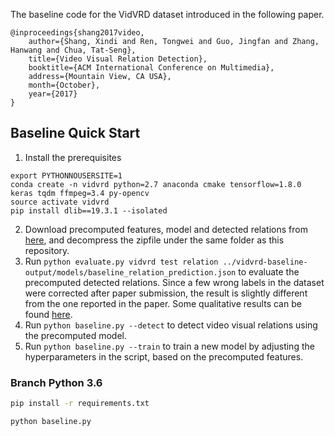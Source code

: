 The baseline code for the VidVRD dataset introduced in the following paper.
```
@inproceedings{shang2017video,
    author={Shang, Xindi and Ren, Tongwei and Guo, Jingfan and Zhang, Hanwang and Chua, Tat-Seng},
    title={Video Visual Relation Detection},
    booktitle={ACM International Conference on Multimedia},
    address={Mountain View, CA USA},
    month={October},
    year={2017}
}
```

## Baseline Quick Start
1. Install the prerequisites
```
export PYTHONNOUSERSITE=1
conda create -n vidvrd python=2.7 anaconda cmake tensorflow=1.8.0 keras tqdm ffmpeg=3.4 py-opencv
source activate vidvrd
pip install dlib==19.3.1 --isolated
``` 
2. Download precomputed features, model and detected relations from [here](http://dl.nextcenter.org/public/vidvrd/vidvrd-baseline-output.zip), and decompress the zipfile under the same folder as this repository.
3. Run `python evaluate.py vidvrd test relation ../vidvrd-baseline-output/models/baseline_relation_prediction.json` to evaluate the precomputed detected relations. Since a few wrong labels in the dataset were corrected after paper submission, the result is slightly different from the one reported in the paper. Some qualitative results can be found [here](http://mm.zl.io).
4. Run `python baseline.py --detect` to detect video visual relations using the precomputed model.
5. Run `python baseline.py --train` to train a new model by adjusting the hyperparameters in the script, based on the precomputed features.

### Branch Python 3.6
```bash
pip install -r requirements.txt

python baseline.py
```